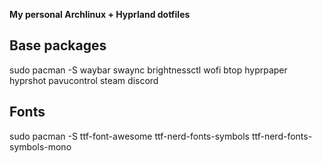 **My personal Archlinux + Hyprland dotfiles**

## Base packages
sudo pacman -S waybar swaync brightnessctl wofi btop hyprpaper hyprshot pavucontrol steam discord
## Fonts
sudo pacman -S ttf-font-awesome ttf-nerd-fonts-symbols ttf-nerd-fonts-symbols-mono
